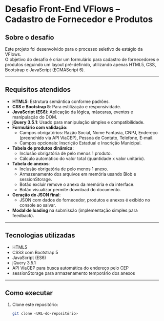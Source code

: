 # Desafio Front-End VFlows – Cadastro de Fornecedor e Produtos

## Sobre o desafio

Este projeto foi desenvolvido para o processo seletivo de estágio da VFlows.  
O objetivo do desafio é criar um formulário para cadastro de fornecedores e produtos seguindo um layout pré-definido, utilizando apenas HTML5, CSS, Bootstrap e JavaScript (ECMAScript 6).

---

## Requisitos atendidos

- **HTML5**: Estrutura semântica conforme padrões.
- **CSS e Bootstrap 5**: Para estilização e responsividade.
- **JavaScript (ES6)**: Aplicação da lógica, máscaras, eventos e manipulação do DOM.
- **jQuery 3.5.1**: Usado para manipulação simples e compatibilidade.
- **Formulário com validação**:
  - Campos obrigatórios: Razão Social, Nome Fantasia, CNPJ, Endereço (preenchido via API ViaCEP), Pessoa de Contato, Telefone, E-mail.
  - Campos opcionais: Inscrição Estadual e Inscrição Municipal.
- **Tabela de produtos dinâmica**:
  - Inclusão obrigatória de pelo menos 1 produto.
  - Cálculo automático do valor total (quantidade x valor unitário).
- **Tabela de anexos**:
  - Inclusão obrigatória de pelo menos 1 anexo.
  - Armazenamento dos arquivos em memória usando Blob e sessionStorage.
  - Botão excluir remove o anexo da memória e da interface.
  - Botão visualizar permite download do documento.
- **Geração do JSON final**:
  - JSON com dados do fornecedor, produtos e anexos é exibido no console ao salvar.
- **Modal de loading** na submissão (implementação simples para feedback).

---

## Tecnologias utilizadas

- HTML5
- CSS3 com Bootstrap 5
- JavaScript (ES6)
- jQuery 3.5.1
- API ViaCEP para busca automática do endereço pelo CEP
- sessionStorage para armazenamento temporário dos anexos

---

## Como executar

1. Clone este repositório:
   ```bash
   git clone <URL-do-repositório>
   ```
